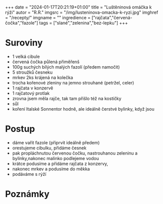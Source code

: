 
+++
date = "2024-01-17T20:21:19+01:00"
title = "Luštěninová omáčka k rýži"
autor = "R.R."
imgsrc = "/img/lusteninova-omacka-k-ryzi.jpg"
imghref = "/recepty/"
imgname = ""
ingredience = ["rajčata","červená-čočka","fazole"]
tags = ["slané","zelenina","bez-lepku"]
+++

# Suroviny
- 1 velká cibule
- červená čočka půlená přiměřenš
- 100g suchých bílých malých fazolí (předem namočit)
- 5 stroužků česneku
- mrkev 2ks krájená na kolečka
- trocha kořenové zleniny na jemno strouhané (petržel, celer)
- 1 rajčata v konzervě 
- 1 rajčatový protlak
- zrovna jsem měla rajče, tak tam přišlo též na kostičky
- sůl
- koření Italské Sonnentor hodně, ale ideálně čerstvé bylinky, když jsou


# Postup
- dáme vařit fazole (připrvit ideálně předem)
- orestujeme cibulku, přidáme česnek
- pak propláchnutou červenou čočku, nastrouhanou zeleninu a bylinky,nakonec malinko podlejeme vodou
- krátce podusíme a přidáme rajčata z konzervy, 
- nakonec mrkev a podusíme do měkka
- podáváme s rýží


# Poznámky
